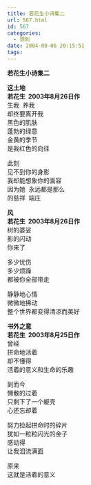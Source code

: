 ```yaml
---
title: 若花生小诗集二
url: 567.html
id: 567
categories:
  - 想到
date: 2004-09-06 20:15:51
tags:
---
```


**若花生小诗集二**  
  
**这土地  
若花生  2003年8月26日作**  
生我  养我  
却终要离开我  
黑色的肌肤  
蓬勃的绿意  
金黄的季节  
是我红色的向往  
  
此刻  
见不到你的身影  
我却能想象你的面容  
因为她  永远都是那么  
的慈祥  端庄  
  
  
**风  
若花生  2003年8月26日作**  
树的婆娑  
影的闪动  
你来了  
  
多少忧伤  
多少烦躁  
都被你全部带走  
  
静静地心情  
微微地拂动  
整个世界都变得清凉而美好  
  
  
**书外之意  
若花生  2003年8月25日作**  
曾经  
拼命地活着  
却不懂得  
活着的意义和生命的乐趣  
  
到而今  
懒散的过着  
只剩下了一个躯壳  
心还忘却着  
  
努力捡起拼命时的碎片  
犹如一粒粒闪光的金子  
感动得  
让我泪流满面  
  
原来  
这就是活着的意义